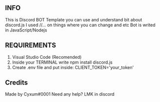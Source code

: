 ## INFO
This is Discord BOT Template you can use and understand bit about discord.js
I used //... on things where you can change and etc
Bot is writed in JavaScript/Nodejs

## REQUIREMENTS
1) Visual Studio Code (Recomended)
2) Inside your TERMINAL write npm install discord.js
3) Create .env file and put inside: CLIENT_TOKEN='your_token'


## Credits
Made by Cyxum#0001
Need any help? LMK in discord
